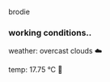 brodie

<!--weather_start-->
### working conditions..

weather: overcast clouds ☁️

temp: 17.75 °C 👕

<!--weather_end-->
